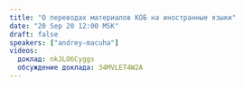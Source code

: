 ```yaml
---
title: "О переводах материалов КОБ на иностранные языки"
date: "20 Sep 20 12:00 MSK"
draft: false
speakers: ["andrey-macuha"]  
videos:
  доклад: nkJLO6Cyggs
  обсуждение доклада: 34MVLET4W2A
---
```

